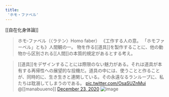 ```yaml
---
title:
 'ホモ・ファベル'
---
```


[[自在化身体論]]
> ホモ‐ファベル（〈ラテン〉Homo faber） 《工作する人の意。 「ホモファーベル」とも》人間観の一。 物を作る[[道具]]を製作することに、他の動物から区別される[[人間]]の本質的規定があるとする考え。


>  [[道具]]をデザインすることには際限のない魅力がある。それは道具が本有する再帰性への展望的な投機だ。道具の中には、使うことと作ることが、同時的に、生き生きと連関している。その永遠なるランループに、私たちは耽溺してしまうのである。 [pic.twitter.com/OsaSUZnMui](https://t.co/OsaSUZnMui)
>  	@[[manabuueno]] [December 23, 2020](https://twitter.com/manabuueno/status/1341774692605075462?ref_src=twsrc%5Etfw)
![image](https://gyazo.com/d60682cdb5a7cc892f3565e808974b7c/thumb/1000)

